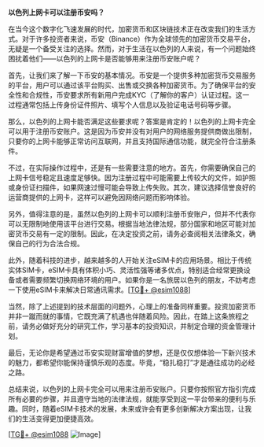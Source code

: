**以色列上网卡可以注册币安吗？**

在当今这个数字化飞速发展的时代，加密货币和区块链技术正在改变我们的生活方式。对于许多投资者来说，币安（Binance）作为全球领先的加密货币交易平台，无疑是一个备受关注的选择。然而，对于生活在以色列的人来说，有一个问题始终困扰着他们——以色列的上网卡是否能够用来注册币安账户呢？

首先，让我们来了解一下币安的基本情况。币安是一个提供多种加密货币交易服务的平台，用户可以通过该平台购买、出售或交换各种加密货币。为了确保平台的安全性和合规性，币安要求所有新用户完成KYC（了解你的客户）认证过程。这一过程通常包括上传身份证件照片、填写个人信息以及验证电话号码等步骤。

那么，以色列的上网卡能否满足这些要求呢？答案是肯定的！以色列的上网卡完全可以用于注册币安账户。这是因为币安并没有对用户的网络服务提供商做出限制，只要你的上网卡能够正常访问互联网，并且支持国际通信功能，就完全符合注册条件。

不过，在实际操作过程中，还是有一些需要注意的地方。首先，你需要确保自己的上网卡信号稳定且速度足够快。因为注册过程中可能需要上传较大的文件，如护照或身份证扫描件，如果网速过慢可能会导致上传失败。其次，建议选择信誉良好的运营商提供的上网卡，这样可以避免因网络问题而影响体验。

另外，值得注意的是，虽然以色列的上网卡可以顺利注册币安账户，但并不代表你可以无限制地使用该平台进行交易。根据当地法律法规，部分国家和地区可能对加密货币交易有一定的限制。因此，在决定投资之前，请务必查阅相关法律条文，确保自己的行为合法合规。

此外，随着科技的进步，越来越多的人开始关注eSIM卡的应用场景。相比于传统实体SIM卡，eSIM卡具有体积小巧、灵活性强等诸多优点，特别适合经常更换设备或者需要频繁切换网络环境的用户。如果你是一名旅居以色列的朋友，不妨考虑一下使用eSIM卡来解决日常通讯需求。[[TG💪+ @esim1088](https://t.me/s/esim1088)]

当然，除了上述提到的技术层面的问题外，心理上的准备同样重要。投资加密货币并非一蹴而就的事情，它既充满了机遇也伴随着风险。因此，在踏上这条旅程之前，请务必做好充分的研究工作，学习基本的投资知识，并制定合理的资金管理计划。

最后，无论你是希望通过币安实现财富增值的梦想，还是仅仅想体验一下新兴技术的魅力，都希望你能保持谨慎乐观的态度。毕竟，“稳扎稳打”才是通往成功的必经之路。

总结来说，以色列的上网卡完全可以用来注册币安账户。只要你按照官方指引完成所有必要的步骤，并且遵守当地的法律法规，就能享受到这一平台带来的便利与乐趣。同时，随着eSIM卡技术的发展，未来或许会有更多创新解决方案出现，让我们的生活变得更加便捷高效。

[[TG💪+ @esim1088](https://t.me/s/esim1088) ![Image](https://i.postimg.cc/4NQfJmqS/Snipaste-2025-05-13-00-14-12.png)]